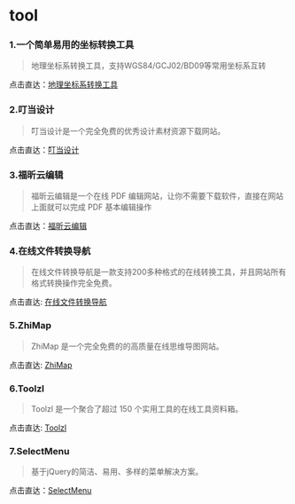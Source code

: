 ﻿# tool

### 1.一个简单易用的坐标转换工具
  > 地理坐标系转换工具，支持WGS84/GCJ02/BD09等常用坐标系互转  

  点击直达：[地理坐标系转换工具](https://github.com/hujiulong/gcoord)

### 2.叮当设计
  > 叮当设计是一个完全免费的优秀设计素材资源下载网站。

  点击直达：[叮当设计](http://www.dingdangsheji.com/)

### 3.福昕云编辑
  > 福昕云编辑是一个在线 PDF 编辑网站，让你不需要下载软件，直接在网站上面就可以完成 PDF 基本编辑操作

  点击直达：[福昕云编辑](http://edit.foxitcloud.cn/)

### 4.在线文件转换导航
  > 在线文件转换导航是一款支持200多种格式的在线转换工具，并且网站所有格式转换操作完全免费。

  点击直达: [在线文件转换导航](http://www.alltoall.net/)

### 5.ZhiMap
  > ZhiMap 是一个完全免费的的高质量在线思维导图网站。

  点击直达: [ZhiMap](https://zhimap.com/)

### 6.Toolzl
  > Toolzl 是一个聚合了超过 150 个实用工具的在线工具资料箱。

  点击直达: [Toolzl](https://zhimap.com/)

### 7.SelectMenu
  > 基于jQuery的简洁、易用、多样的菜单解决方案。
  
  点击直达：[SelectMenu](https://terryz.gitee.io/selectmenu/)
